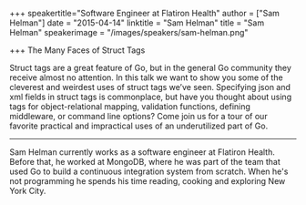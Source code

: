 +++
speakertitle="Software Engineer at Flatiron Health"
author = ["Sam Helman"]
date = "2015-04-14"
linktitle = "Sam Helman"
title = "Sam Helman"
speakerimage = "/images/speakers/sam-helman.png"

+++
The Many Faces of Struct Tags

Struct tags are a great feature of Go, but in the general Go community they receive almost no attention. In this talk we want to show you some of the cleverest and weirdest uses of struct tags we’ve seen. Specifying json and xml fields in struct tags is commonplace, but have you thought about using tags for object-relational mapping, validation functions, defining middleware, or command line options? Come join us for a tour of our favorite practical and impractical uses of an underutilized part of Go.

---

Sam Helman currently works as a software engineer at Flatiron Health. Before that, he worked at MongoDB, where he was part of the team that used Go to build a continuous integration system from scratch. When he's not programming he spends his time reading, cooking and exploring New York City.
